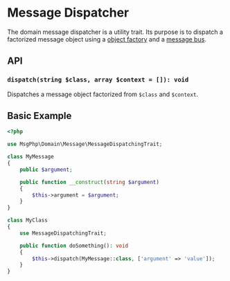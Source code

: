 # Message Dispatcher

The domain message dispatcher is a utility trait. Its purpose is to dispatch a factorized message object using a
[object factory](../ddd/factory/object.md) and a [message bus](message-bus.md).

## API

### `dispatch(string $class, array $context = []): void`

Dispatches a message object factorized from `$class` and `$context`.

## Basic Example

```php
<?php

use MsgPhp\Domain\Message\MessageDispatchingTrait;

class MyMessage
{
    public $argument;

    public function __construct(string $argument)
    {
        $this->argument = $argument;
    }
}

class MyClass
{
    use MessageDispatchingTrait;

    public function doSomething(): void
    {
        $this->dispatch(MyMessage::class, ['argument' => 'value']);
    }
}
```
